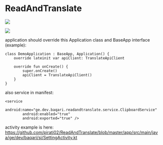 # ReadAndTranslate
<img src="https://github.com/pirati02/ReadAndTranslate/blob/master/readandtranslate/src/main/res/drawable/readandtranslat.gif"/>

[![](https://jitpack.io/v/pirati02/ReadAndTranslate.svg)](https://jitpack.io/#pirati02/ReadAndTranslate)

application should override this Application class and BaseApp interface (example):
    
    class DemoApplication : BaseApp, Application() {
        override lateinit var apiClient: TranslateApiClient

        override fun onCreate() {
            super.onCreate()
            apiClient = TranslateApiClient()
        }
    }
 
also service in manifest: 
    
    <service
            android:name="ge.dev.baqari.readandtranslate.service.ClipboardService"
            android:enabled="true"
            android:exported="true" />

activity example is here:
https://github.com/pirati02/ReadAndTranslate/blob/master/app/src/main/java/ge/dev/baqari/si/SettingActivity.kt
